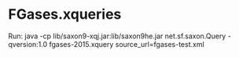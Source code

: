 FGases.xqueries
===============

Run: 
  java -cp lib/saxon9-xqj.jar:lib/saxon9he.jar net.sf.saxon.Query -qversion:1.0 fgases-2015.xquery source_url=fgases-test.xml

